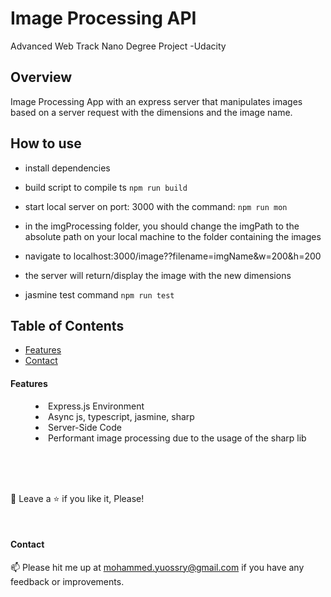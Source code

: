 # Image Processing API

Advanced Web Track Nano Degree Project -Udacity

## Overview

Image Processing App with an express server that manipulates images based on a server request with the dimensions and the image name.

## How to use

- install dependencies
- build script to compile ts `npm run build`
- start local server on port: 3000 with the command: `npm run mon`
- in the imgProcessing folder, you should change the imgPath to the absolute path on your local machine to the folder containing the images
- navigate to localhost:3000/image??filename=imgName&w=200&h=200
- the server will return/display the image with the new dimensions

- jasmine test command `npm run test`

## Table of Contents

- [Features](#Features)
- [Contact](#Contact)

#### Features

<menu>
  <li>Express.js Environment</li>
  <li>Async js, typescript, jasmine, sharp</li>
  <li>Server-Side Code</li>
  <li>Performant image processing due to the usage of the sharp lib</li>
</menu>

<br>
<br>
<br>

🤩 Leave a :star:&nbsp;if you like it, Please!

<br>

#### Contact

📫 Please hit me up at mohammed.yuossry@gmail.com if you have any feedback or improvements.
